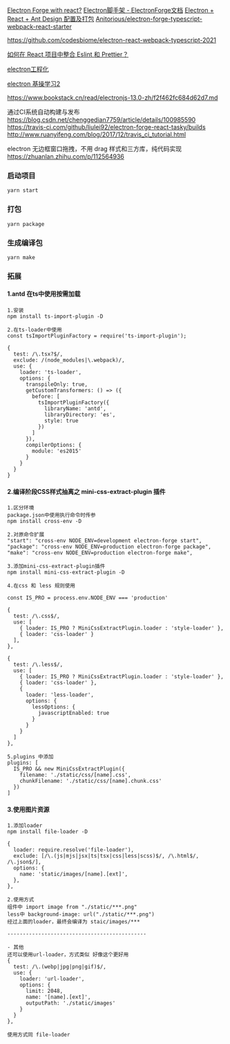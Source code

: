 [Electron Forge with react?](https://stackoverflow.com/questions/62489701/electron-forge-with-react)
[Electron脚手架 - ElectronForge文档](https://blog.csdn.net/wanzheng_96/article/details/118223970)
[Electron + React + Ant Design 配置及打包](https://juejin.cn/post/6968495702183772190)
[Anitorious/electron-forge-typescript-webpack-react-starter](https://github.com/Anitorious/electron-forge-typescript-webpack-react-starter)

https://github.com/codesbiome/electron-react-webpack-typescript-2021


[如何在 React 项目中整合 Eslint 和 Prettier？](https://www.cnblogs.com/qianxiaox/p/14025819.html)

[electron工程化](http://tvshow.date/2021/01/07/electron%E5%B7%A5%E7%A8%8B%E5%8C%96/)

[electron 基操学习2](https://juejin.cn/post/6947981584519823367)

https://www.bookstack.cn/read/electronjs-13.0-zh/f2f462fc684d62d7.md

通过CI系统自动构建与发布
https://blog.csdn.net/chenggedian7759/article/details/100985590
https://travis-ci.com/github/liulei92/electron-forge-react-tasky/builds
http://www.ruanyifeng.com/blog/2017/12/travis_ci_tutorial.html

electron 无边框窗口拖拽，不用 drag 样式和三方库，纯代码实现
https://zhuanlan.zhihu.com/p/112564936

### 启动项目
```
yarn start
```

### 打包
```
yarn package
```

### 生成编译包
```
yarn make
```

### 拓展

#### 1.antd 在ts中使用按需加载
```
1.安装
npm install ts-import-plugin -D

2.在ts-loader中使用
const tsImportPluginFactory = require('ts-import-plugin');

{
  test: /\.tsx?$/,
  exclude: /(node_modules|\.webpack)/,
  use: {
    loader: 'ts-loader',
    options: {
      transpileOnly: true,
      getCustomTransformers: () => ({
        before: [
          tsImportPluginFactory({
            libraryName: 'antd',
            libraryDirectory: 'es',
            style: true
          })
        ]
      }),
      compilerOptions: {
        module: 'es2015'
      }
    }
  }
}
```

#### 2.编译阶段CSS样式抽离之 mini-css-extract-plugin 插件
```
1.区分环境
package.json中使用执行命令时传参
npm install cross-env -D

2.对原命令扩展
"start": "cross-env NODE_ENV=development electron-forge start",
"package": "cross-env NODE_ENV=production electron-forge package",
"make": "cross-env NODE_ENV=production electron-forge make",

3.添加mini-css-extract-plugin插件
npm install mini-css-extract-plugin -D

4.在css 和 less 规则使用

const IS_PRO = process.env.NODE_ENV === 'production'

{
  test: /\.css$/,
  use: [
    { loader: IS_PRO ? MiniCssExtractPlugin.loader : 'style-loader' },
    { loader: 'css-loader' }
  ],
},

{
  test: /\.less$/,
  use: [
    { loader: IS_PRO ? MiniCssExtractPlugin.loader : 'style-loader' },
    { loader: 'css-loader' },
    {
      loader: 'less-loader',
      options: {
        lessOptions: {
          javascriptEnabled: true
        }
      }
    }
  ]
},

5.plugins 中添加
plugins: [
  IS_PRO && new MiniCssExtractPlugin({
    filename: './static/css/[name].css',
    chunkFilename: './static/css/[name].chunk.css'
  })
] 
```

#### 3.使用图片资源
```
1.添加loader
npm install file-loader -D

{
  loader: require.resolve('file-loader'),
  exclude: [/\.(js|mjs|jsx|ts|tsx|css|less|scss)$/, /\.html$/, /\.json$/],
  options: {
    name: 'static/images/[name].[ext]',
  },
},

2.使用方式
组件中 import image from "./static/***.png"
less中 background-image: url("./static/***.png")
经过上面的loader，最终会编译为 staic/images/***

---------------------------------------------

- 其他
还可以使用url-loader，方式类似 好像这个更好用
{
  test: /\.(webp|jpg|png|gif)$/,
  use: {
    loader: 'url-loader',
    options: {
      limit: 2048,
      name: '[name].[ext]',
      outputPath: './static/images'
    }
  }
},

使用方式同 file-loader
```